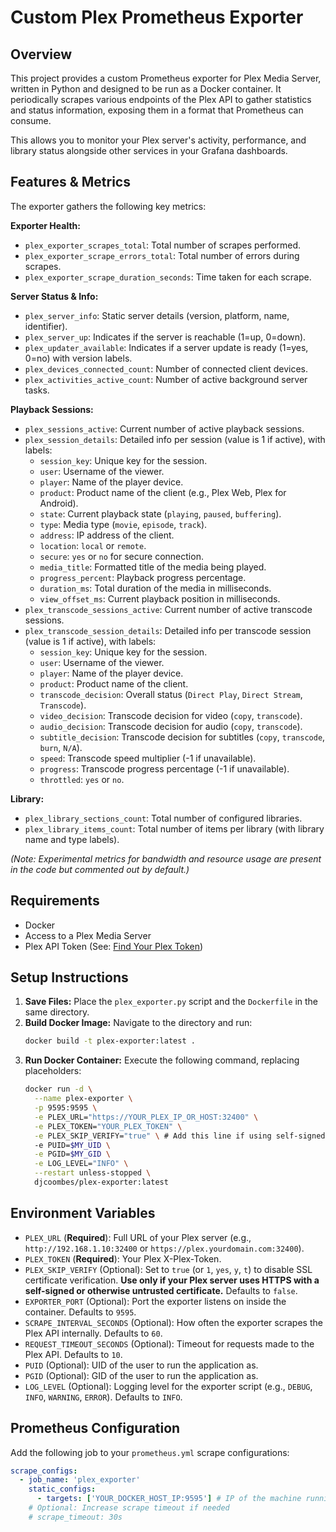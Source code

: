 # Custom Plex Prometheus Exporter

## Overview

This project provides a custom Prometheus exporter for Plex Media Server, written in Python and designed to be run as a Docker container. It periodically scrapes various endpoints of the Plex API to gather statistics and status information, exposing them in a format that Prometheus can consume.

This allows you to monitor your Plex server's activity, performance, and library status alongside other services in your Grafana dashboards.

## Features & Metrics

The exporter gathers the following key metrics:

**Exporter Health:**

* `plex_exporter_scrapes_total`: Total number of scrapes performed.
* `plex_exporter_scrape_errors_total`: Total number of errors during scrapes.
* `plex_exporter_scrape_duration_seconds`: Time taken for each scrape.

**Server Status & Info:**

* `plex_server_info`: Static server details (version, platform, name, identifier).
* `plex_server_up`: Indicates if the server is reachable (1=up, 0=down).
* `plex_updater_available`: Indicates if a server update is ready (1=yes, 0=no) with version labels.
* `plex_devices_connected_count`: Number of connected client devices.
* `plex_activities_active_count`: Number of active background server tasks.

**Playback Sessions:**

* `plex_sessions_active`: Current number of active playback sessions.
* `plex_session_details`: Detailed info per session (value is 1 if active), with labels:
    * `session_key`: Unique key for the session.
    * `user`: Username of the viewer.
    * `player`: Name of the player device.
    * `product`: Product name of the client (e.g., Plex Web, Plex for Android).
    * `state`: Current playback state (`playing`, `paused`, `buffering`).
    * `type`: Media type (`movie`, `episode`, `track`).
    * `address`: IP address of the client.
    * `location`: `local` or `remote`.
    * `secure`: `yes` or `no` for secure connection.
    * `media_title`: Formatted title of the media being played.
    * `progress_percent`: Playback progress percentage.
    * `duration_ms`: Total duration of the media in milliseconds.
    * `view_offset_ms`: Current playback position in milliseconds.
* `plex_transcode_sessions_active`: Current number of active transcode sessions.
* `plex_transcode_session_details`: Detailed info per transcode session (value is 1 if active), with labels:
    * `session_key`: Unique key for the session.
    * `user`: Username of the viewer.
    * `player`: Name of the player device.
    * `product`: Product name of the client.
    * `transcode_decision`: Overall status (`Direct Play`, `Direct Stream`, `Transcode`).
    * `video_decision`: Transcode decision for video (`copy`, `transcode`).
    * `audio_decision`: Transcode decision for audio (`copy`, `transcode`).
    * `subtitle_decision`: Transcode decision for subtitles (`copy`, `transcode`, `burn`, `N/A`).
    * `speed`: Transcode speed multiplier (-1 if unavailable).
    * `progress`: Transcode progress percentage (-1 if unavailable).
    * `throttled`: `yes` or `no`.

**Library:**

* `plex_library_sections_count`: Total number of configured libraries.
* `plex_library_items_count`: Total number of items per library (with library name and type labels).

*(Note: Experimental metrics for bandwidth and resource usage are present in the code but commented out by default.)*

## Requirements

* Docker
* Access to a Plex Media Server
* Plex API Token (See: [Find Your Plex Token](https://support.plex.tv/articles/204059436-finding-an-authentication-token-x-plex-token/))

## Setup Instructions

1.  **Save Files:** Place the `plex_exporter.py` script and the `Dockerfile` in the same directory.
2.  **Build Docker Image:** Navigate to the directory and run:
    ```bash
    docker build -t plex-exporter:latest .
    ```
3.  **Run Docker Container:** Execute the following command, replacing placeholders:
    ```bash
    docker run -d \
      --name plex-exporter \
      -p 9595:9595 \
      -e PLEX_URL="https://YOUR_PLEX_IP_OR_HOST:32400" \
      -e PLEX_TOKEN="YOUR_PLEX_TOKEN" \
      -e PLEX_SKIP_VERIFY="true" \ # Add this line if using self-signed certs
      -e PUID=$MY_UID \
      -e PGID=$MY_GID \
      -e LOG_LEVEL="INFO" \
      --restart unless-stopped \
      djcoombes/plex-exporter:latest
    ```

## Environment Variables

* `PLEX_URL` (**Required**): Full URL of your Plex server (e.g., `http://192.168.1.10:32400` or `https://plex.yourdomain.com:32400`).
* `PLEX_TOKEN` (**Required**): Your Plex X-Plex-Token.
* `PLEX_SKIP_VERIFY` (Optional): Set to `true` (or `1`, `yes`, `y`, `t`) to disable SSL certificate verification. **Use only if your Plex server uses HTTPS with a self-signed or otherwise untrusted certificate.** Defaults to `false`.
* `EXPORTER_PORT` (Optional): Port the exporter listens on inside the container. Defaults to `9595`.
* `SCRAPE_INTERVAL_SECONDS` (Optional): How often the exporter scrapes the Plex API internally. Defaults to `60`.
* `REQUEST_TIMEOUT_SECONDS` (Optional): Timeout for requests made to the Plex API. Defaults to `10`.
* `PUID` (Optional): UID of the user to run the application as.
* `PGID` (Optional): GID of the user to run the application as.
* `LOG_LEVEL` (Optional): Logging level for the exporter script (e.g., `DEBUG`, `INFO`, `WARNING`, `ERROR`). Defaults to `INFO`.

## Prometheus Configuration

Add the following job to your `prometheus.yml` scrape configurations:

```yaml
scrape_configs:
  - job_name: 'plex_exporter'
    static_configs:
      - targets: ['YOUR_DOCKER_HOST_IP:9595'] # IP of the machine running the container
    # Optional: Increase scrape timeout if needed
    # scrape_timeout: 30s